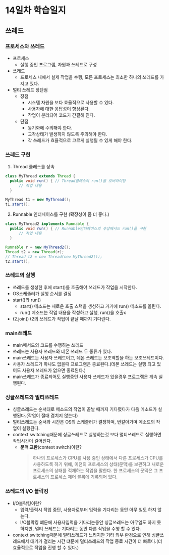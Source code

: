 # 14일차 학습일지
## 쓰레드

### 프로세스와 쓰레드
- 프로세스
  - 실행 중인 프로그램, 자원과 쓰레드로 구성
- 쓰레드
  - 프로세스 내에서 실제 작업을 수행, 모든 프로세스는 최소한 하나의 쓰레드를 가지고 있다.
- 멀티 쓰레드 장단점
  - 장점
      - 시스템 자원을 보다 효율적으로 사용할 수 있다.
      - 사용자에 대한 응답성이 향상된다.
      - 작업이 분리되어 코드가 간결해 진다.
  - 단점
      - 동기화에 주의해야 한다.
      - 교착상태가 발생하지 않도록 주의해야 한다.
      - 각 쓰레드가 효율적으로 고르게 실행될 수 있게 해야 한다.

### 쓰레드 구현
1. Thread 클래스를 상속
  ```java
  class MyThread extends Thread {
    public void run() { // Thread클래스의 run()을 오버라이딩
        // 작업 내용
    }

  MyThread t1 = new MyThread();
  t1.start();
  ```
2. Runnable 인터페이스를 구현 (확장성이 좀 더 좋다.)
  ```java
  class MyThread2 implements Runnable {
    public void run() { // Runnable인터페이스의 추상메서드 run()을 구현
        // 작업 내용
    }

  Runnable r = new MyThread2();
  Thread t2 = new Thread(r);
  // Thread t2 = new Thread(new MyThread2());
  t2.start();
  ```
### 쓰레드의 실행
- 쓰레드를 생성한 후에 start()를 호출해야 쓰레드가 작업을 시작한다.
- OS스케줄러가 실행 순서를 결정
- start()와 run()
    - start() 메소드는 새로운 호출 스택을 생성하고 거기에 run() 메소드를 올린다.
    - run() 메소드는 작업 내용을 작성하고 실행, run()을 호출x
- t2.join() t2의 쓰레드가 작업이 끝날 때까지 기다린다.

### main쓰레드
- main메서드의 코드를 수행하는 쓰레드
- 쓰레드는 사용자 쓰레드와 데몬 쓰레드 두 종류가 있다.
- main쓰레드는 사용자 쓰레드이고, 데몬 쓰레드는 보조역할을 하는 보조쓰레드이다.
- 사용자 쓰레드가 하나도 없을때 프로그램은 종료된다.(데몬 쓰레드는 실행 되고 있어도 사용자 쓰레드가 없으면 종료된다.)
- main쓰레드가 종료되어도 실행중인 사용자 쓰레드가 있을경우 프로그램은 계속 실행된다.

### 싱글쓰레드와 멀티쓰레드
- 싱글쓰레드는 순서대로 메소드의 작업이 끝날 때까지 기다렸다가 다음 메소드가 실행된다.(작업이 절대 겹치지 않는다)
- 멀티쓰레드는 순서와 시간은 OS의 스케줄러가 결정하며, 번갈아가며 메소드의 작업이 실행된다.
- context switching때문에 싱글쓰레드로 실행하는것 보다 멀티쓰레드로 실행하면 작업시간이 길어진다.
    - **문맥 교환**(context switch)이란?
      > 하나의 프로세스가 CPU를 사용 중인 상태에서 다른 프로세스가 CPU를 사용하도록 하기 위해, 이전의 프로세스의 상태(문맥)를 보관하고 새로운 프로세스의 상태를 적재하는 작업을 말한다. 한 프로세스의 문맥은 그 프로세스의 프로세스 제어 블록에 기록되어 있다.

### 쓰레드의 I/O 블락킹
- I/O블락킹이란?
    - 입력/출력시 작업 중단, 사용자로부터 입력을 기다리는 동안 아무 일도 하지 않는다.
    - I/O블락킹 떄문에 사용자입력을 기다리는동안 싱글쓰레드는 아무일도 하지 못하지만, 멀티 쓰레드는 기다리는 동안 다른 작업을 수행 할 수 있다.
- context switching때문에 멀티쓰레드가 느리지만 기타 외부 환경으로 인해 싱글쓰레드에서 대기가 걸리는 시간 떄문에 멀티쓰레드의 작업 종료 시간이 더 빠르다.(더 효율적으로 작업을 진행 할 수 있다.)
